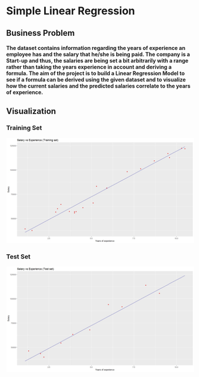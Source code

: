 # Simple Linear Regression

## Business Problem
#### The dataset contains information regarding the years of experience an employee has and the salary that he/she is being paid. The company is a Start-up and thus, the salaries are being set a bit arbitrarily with a range rather than taking the years experience in account and deriving a formula. The aim of the project is to build a Linear Regression Model to see if a formula can be derived using the given dataset and to visualize how the current salaries and the predicted salaries correlate to the years of experience.

## Visualization
### Training Set
![](Salary%20vs%20Experience%20(Training%20Set).jpeg)

### Test Set
![](Salary%20vs%20Experience(Test%20Set).jpeg)

